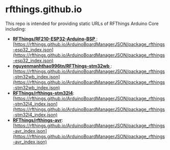 # rfthings.github.io
This repo is intended for providing static URLs of RFThings Arduino Core including:
* [<b><u> RFThings/RF210-ESP32-Arduino-BSP </u></b>](https://github.com/RFThings/RF210-ESP32-Arduino-BSP): [https://rfthings.github.io/ArduinoBoardManagerJSON/package_rfthings-esp32_index.json](https://rfthings.github.io/ArduinoBoardManagerJSON/package_rfthings-esp32_index.json)
* [<b><u> nguyenmanhthao996tn/RFThings-stm32wb </u></b>](https://github.com/nguyenmanhthao996tn/RFThings-stm32wb): [https://rfthings.github.io/ArduinoBoardManagerJSON/package_rfthings-stm32wb_index.json](https://rfthings.github.io/ArduinoBoardManagerJSON/package_rfthings-stm32wb_index.json)
* [<b><u>RFThings/rfthings-stm32l4</u></b>](https://github.com/RFThings/rfthings-stm32l4): [https://rfthings.github.io/ArduinoBoardManagerJSON/package_rfthings-stm32l4_index.json](https://rfthings.github.io/ArduinoBoardManagerJSON/package_rfthings-stm32l4_index.json)
* [<b><u>RFThings/rfthings-avr</u></b>](https://github.com/RFThings/rfthings-avr): [https://rfthings.github.io/ArduinoBoardManagerJSON/package_rfthings-avr_index.json](https://rfthings.github.io/ArduinoBoardManagerJSON/package_rfthings-avr_index.json)
